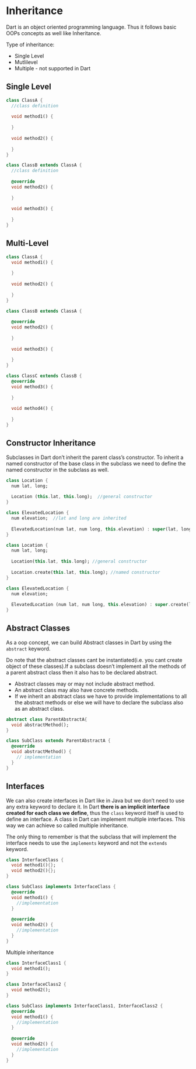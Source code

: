 # Inheritance

Dart is an object oriented programming language. Thus it follows basic OOPs concepts as well like Inheritance.

Type of inheritance:

- Single Level
- Mutlilevel
- Multiple - not supported in Dart

## Single Level

```dart
class ClassA {
  //class definition
  
  void method1() {
    
  }
  
  void method2() {
    
  }
}

class ClassB extends ClassA {
  //class definition
  
  @override
  void method2() {
    
  }
  
  void method3() {
    
  }
}
```

## Multi-Level

```dart
class ClassA {
  void method1() {
    
  }
  
  void method2() {
    
  }
}

class ClassB extends ClassA {
  
  @override
  void method2() {
    
  }
  
  void method3() {
    
  }
}

class ClassC extends ClassB {
  @override
  void method3() {
    
  }
  
  void method4() {
    
  }
}
```

## Constructor Inheritance

Subclasses in Dart don’t inherit the parent class’s constructor. To inherit a named constructor of the base class in the subclass we need to define the named constructor in the subclass as well. 

```dart
class Location {
  num lat, long;
  
  Location (this.lat, this.long);  //general constructor
}

class ElevatedLocation {
  num elevation;  //lat and long are inherited
  
  ElevatedLocation(num lat, num long, this.elevation) : super(lat, long); //callling the parent constructor
}
```

```dart
class Location {
  num lat, long;
  
  Location(this.lat, this.long); //general constructor
  
  Location.create(this.lat, this.long); //named constructor
}

class ElevatedLocation {
  num elevation;
  
  ElevatedLocation (num lat, num long, this.elevation) : super.create(lat, long); //calling the parent 'create' named constructor
}
```





## Abstract Classes

As a oop concept, we can build Abstract classes in Dart by using the `abstract` keyword.

Do note that the abstract classes cant be instantiated(i.e. you cant create object of these classes).If a subclass doesn’t implement all the methods of a parent abstract class then it also has to be declared abstract.

- Abstract classes may or may not include abstract method.
- An abstract class may also have concrete methods.
- If we inherit an abstract class we have to provide implementations to all the abstract methods or else we will have to declare the subclass also as an abstract class.

```dart
abstract class ParentAbstractA{
  void abstractMethod();
}

class SubClass extends ParentAbstractA {
  @override
  void abstractMethod() {
    // implementation
  }
}
```



## Interfaces

We can also create interfaces in Dart like in Java but we don’t need to use any extra keyword to declare it. In Dart <b>there is an implicit interface created for each class we define</b>, thus the `class` keyword itself is used to define an interface. A class in Dart can implement multiple interfaces. This way we can achieve so called multiple inheritance.

The only thing to remember is that the subclass that will implement the interface needs to use the `implements` keyword and not the `extends` keyword.

```dart
class InterfaceClass {
  void method1(){};
  void method2(){};
}

class SubClass implements InterfaceClass {
  @override
  void method1() {
    //implementation
  }
  
  @override
  void method2() {
    //implementation
  }
} 
```

Multiple inheritance

```dart
class InterfaceClass1 {
  void method1();
}

class InterfaceClass2 {
  void method2();
}

class SubClass implements InterfaceClass1, InterfaceClass2 {
  @override
  void method1() {
    //implementation
  }
  
  @override
  void method2() {
    //implementation
  }
}
```

